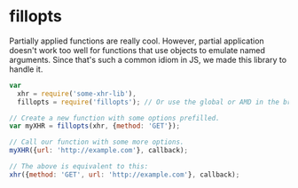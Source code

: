 fillopts
========

Partially applied functions are really cool. However, partial application
doesn't work too well for functions that use objects to emulate named arguments.
Since that's such a common idiom in JS, we made this library to handle it.

```javascript
var
  xhr = require('some-xhr-lib'),
  fillopts = require('fillopts'); // Or use the global or AMD in the browser.

// Create a new function with some options prefilled.
var myXHR = fillopts(xhr, {method: 'GET'});

// Call our function with some more options.
myXHR({url: 'http://example.com'}, callback);

// The above is equivalent to this:
xhr({method: 'GET', url: 'http://example.com'}, callback);
```
